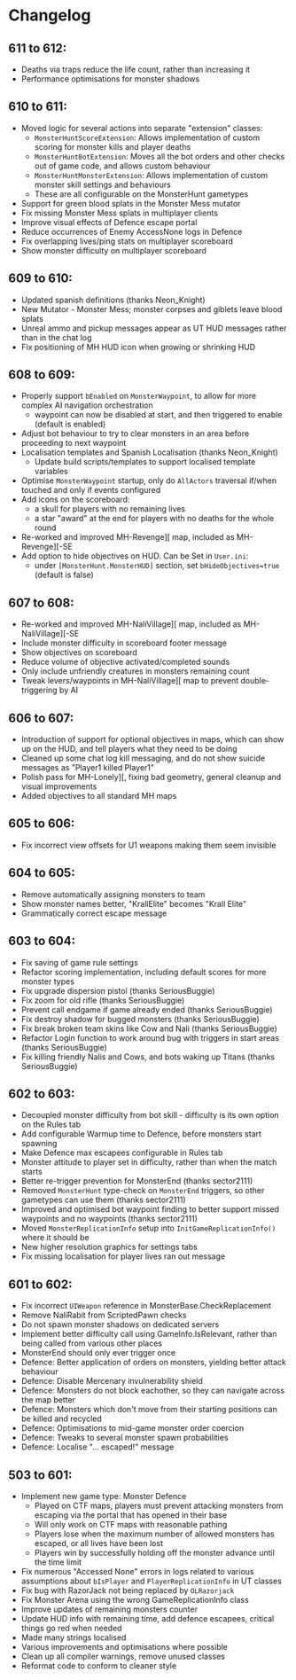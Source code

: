 # Changelog

## 611 to 612:
 - Deaths via traps reduce the life count, rather than increasing it
 - Performance optimisations for monster shadows

## 610 to 611:
 - Moved logic for several actions into separate "extension" classes:
   - `MonsterHuntScoreExtension`: Allows implementation of custom scoring for monster kills and player deaths  
   - `MonsterHuntBotExtension`: Moves all the bot orders and other checks out of game code, and allows custom behaviour  
   - `MonsterHuntMonsterExtension`: Allows implementation of custom monster skill settings and behaviours
   - These are all configurable on the MonsterHunt gametypes
 - Support for green blood splats in the Monster Mess mutator
 - Fix missing Monster Mess splats in multiplayer clients
 - Improve visual effects of Defence escape portal
 - Reduce occurrences of Enemy AccessNone logs in Defence
 - Fix overlapping lives/ping stats on multiplayer scoreboard
 - Show monster difficulty on multiplayer scoreboard

## 609 to 610:
 - Updated spanish definitions (thanks Neon_Knight)
 - New Mutator - Monster Mess; monster corpses and giblets leave blood splats
 - Unreal ammo and pickup messages appear as UT HUD messages rather than in the chat log
 - Fix positioning of MH HUD icon when growing or shrinking HUD 

## 608 to 609:
 - Properly support `bEnabled` on `MonsterWaypoint`, to allow for more complex AI navigation orchestration
   - waypoint can now be disabled at start, and then triggered to enable (default is enabled)
 - Adjust bot behaviour to try to clear monsters in an area before proceeding to next waypoint
 - Localisation templates and Spanish Localisation (thanks Neon_Knight)
   - Update build scripts/templates to support localised template variables 
 - Optimise `MonsterWaypoint` startup, only do `AllActors` traversal if/when touched and only if events configured
 - Add icons on the scoreboard: 
   - a skull for players with no remaining lives
   - a star "award" at the end for players with no deaths for the whole round
 - Re-worked and improved MH-Revenge]\[ map, included as MH-Revenge]\[-SE
 - Add option to hide objectives on HUD. Can be Set in `User.ini`:
   - under `[MonsterHunt.MonsterHUD]` section, set `bHideObjectives=true` (default is false)

## 607 to 608:
 - Re-worked and improved MH-NaliVillage]\[ map, included as MH-NaliVillage]\[-SE
 - Include monster difficulty in scoreboard footer message
 - Show objectives on scoreboard
 - Reduce volume of objective activated/completed sounds
 - Only include unfriendly creatures in monsters remaining count
 - Tweak levers/waypoints in MH-NaliVillage]\[ map to prevent double-triggering by AI

## 606 to 607:
 - Introduction of support for optional objectives in maps, which can show up on the HUD, and tell players what they need to be doing
 - Cleaned up some chat log kill messaging, and do not show suicide messages as "Player1 killed Player1"
 - Polish pass for MH-Lonely][, fixing bad geometry, general cleanup and visual improvements
 - Added objectives to all standard MH maps

## 605 to 606:
 - Fix incorrect view offsets for U1 weapons making them seem invisible

## 604 to 605:
 - Remove automatically assigning monsters to team
 - Show monster names better, "KrallElite" becomes "Krall Elite" 
 - Grammatically correct escape message

## 603 to 604:
 - Fix saving of game rule settings
 - Refactor scoring implementation, including default scores for more monster types
 - Fix upgrade dispersion pistol (thanks SeriousBuggie)
 - Fix zoom for old rifle (thanks SeriousBuggie)
 - Prevent call endgame if game already ended (thanks SeriousBuggie)
 - Fix destroy shadow for bugged monsters (thanks SeriousBuggie)
 - Fix break broken team skins like Cow and Nali (thanks SeriousBuggie)
 - Refactor Login function to work around bug with triggers in start areas (thanks SeriousBuggie)
 - Fix killing friendly Nalis and Cows, and bots waking up Titans (thanks SeriousBuggie)

## 602 to 603:
 - Decoupled monster difficulty from bot skill - difficulty is its own option on the Rules tab
 - Add configurable Warmup time to Defence, before monsters start spawning
 - Make Defence max escapees configurable in Rules tab
 - Monster attitude to player set in difficulty, rather than when the match starts
 - Better re-trigger prevention for MonsterEnd (thanks sector2111)
 - Removed `MonsterHunt` type-check on `MonsterEnd` triggers, so other gametypes can use them (thanks sector2111)
 - Improved and optimised bot waypoint finding to better support missed waypoints and no waypoints (thanks sector2111)
 - Moved `MonsterReplicationInfo` setup into `InitGameReplicationInfo()` where it should be 
 - New higher resolution graphics for settings tabs
 - Fix missing localisation for player lives ran out message

## 601 to 602:
 - Fix incorrect `UIWeapon` reference in MonsterBase.CheckReplacement
 - Remove NaliRabit from ScriptedPawn checks
 - Do not spawn monster shadows on dedicated servers
 - Implement better difficulty call using GameInfo.IsRelevant, rather than being called from various other places
 - MonsterEnd should only ever trigger once
 - Defence: Better application of orders on monsters, yielding better attack behaviour
 - Defence: Disable Mercenary invulnerability shield
 - Defence: Monsters do not block eachother, so they can navigate across the map better
 - Defence: Monsters which don't move from their starting positions can be killed and recycled
 - Defence: Optimisations to mid-game monster order coercion
 - Defence: Tweaks to several monster spawn probabilities
 - Defence: Localise "... escaped!" message

## 503 to 601:
 - Implement new game type: Monster Defence
   - Played on CTF maps, players must prevent attacking monsters from escaping via the portal that has opened in their base
   - Will only work on CTF maps with reasonable pathing
   - Players lose when the maximum number of allowed monsters has escaped, or all lives have been lost
   - Players win by successfully holding off the monster advance until the time limit
 - Fix numerous "Accessed None" errors in logs related to various assumptions about `bIsPlayer` and `PlayerReplicationInfo` in UT classes
 - Fix bug with RazorJack not being replaced by `OLRazorjack`
 - Fix Monster Arena using the wrong GameReplicationInfo class
 - Improve updates of remaining monsters counter
 - Update HUD info with remaining time, add defence escapees, critical things go red when needed
 - Made many strings localised
 - Various improvements and optimisations where possible
 - Clean up all compiler warnings, remove unused classes
 - Reformat code to conform to cleaner style
